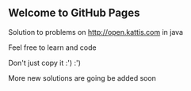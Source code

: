 ## Welcome to GitHub Pages

Solution to problems on http://open.kattis.com in java

Feel free to learn and code

Don't just copy it :') :')

More new solutions are going be added soon
